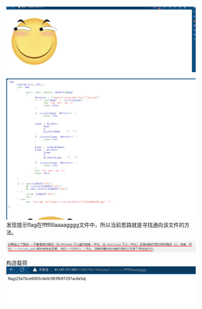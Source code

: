 ![alt text](image-15.png)

![alt text](image-17.png)
发现提示flag在ffffllllaaaagggg文件中，所以当前思路就是寻找通向该文件的方法。

![alt text](image-18.png)

构造载荷
![alt text](image-16.png)